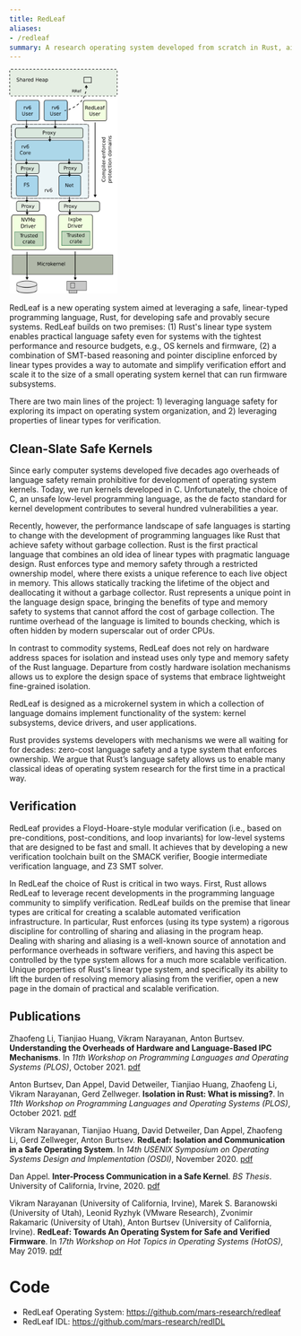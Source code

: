 ```yaml
---
title: RedLeaf
aliases:
- /redleaf
summary: A research operating system developed from scratch in Rust, aimed to explore the impact of language safety on operating system organization.
---
```


<img src="images/redleaf.png" height="400px"/>

RedLeaf is a new operating system aimed at leveraging a safe, linear-typed
programming language, Rust, for developing safe and provably secure systems.
RedLeaf builds on two premises: (1) Rust\'s linear type system enables practical
language safety even for systems with the tightest performance and resource
budgets, e.g., OS kernels and firmware, (2) a combination of SMT-based
reasoning and pointer discipline enforced by linear types provides a way to
automate and simplify verification effort and scale it to the size of a small
operating system kernel that can run firmware subsystems. 

There are two main lines of the project: 1) leveraging language safety for
exploring its impact on operating system organization, and 2) leveraging
properties of linear types for verification. 

## Clean-Slate Safe Kernels

Since early computer systems developed five decades ago overheads of language
safety remain prohibitive for development of operating system kernels. Today,
we run kernels developed in C. Unfortunately, the choice of C, an unsafe
low-level programming language, as the de facto standard for kernel development
contributes to several hundred vulnerabilities a year.

Recently, however,  the performance landscape of safe languages is starting to
change with the development of programming languages like Rust that achieve
safety without garbage collection. Rust is the first practical language that
combines an old idea of linear types with pragmatic language design. Rust
enforces type and memory safety through a restricted ownership model, where
there exists a unique reference to each live object in memory. This allows
statically tracking the lifetime of the object and deallocating it without a
garbage collector. Rust represents a unique point in the language design space,
bringing the benefits of type and memory safety to systems that cannot afford
the cost of garbage collection. The runtime overhead of the language is limited
to bounds checking, which is often hidden by modern superscalar out of order
CPUs.

In contrast to commodity systems, RedLeaf does not rely on hardware address
spaces for isolation and instead uses only type and memory safety of the Rust
language. Departure from costly hardware isolation mechanisms allows us to
explore the design space of systems that embrace lightweight fine-grained
isolation. 

RedLeaf is designed as a microkernel system in which a collection of language
domains implement functionality of the system: kernel subsystems, device
drivers, and user applications. 

Rust provides systems developers with mechanisms we were all waiting for for
decades: zero-cost language safety and a type system that enforces ownership.
We argue that Rust’s language safety allows us to enable many classical ideas
of operating system research for the first time in a practical way. 

## Verification

RedLeaf provides a Floyd-Hoare-style modular verification (i.e., based on
pre-conditions, post-conditions, and loop invariants) for low-level systems
that are designed to be fast and small. It achieves that by developing a new
verification toolchain built on the SMACK verifier, Boogie intermediate
verification language, and Z3 SMT solver.

In RedLeaf the choice of Rust is critical in two ways. First, Rust allows
RedLeaf to leverage recent developments in the programming language community
to simplify verification. RedLeaf builds on the premise that linear types are
critical for creating a scalable automated verification infrastructure. In
particular, Rust enforces (using its type system) a rigorous discipline for
controlling of sharing and aliasing in the program heap. Dealing with sharing
and aliasing is a well-known source of annotation and performance overheads in
software verifiers, and having this aspect be controlled by the type system
allows for a much more scalable verification. Unique properties of Rust\'s
linear type system, and specifically its ability to lift the burden of
resolving memory aliasing from the verifier, open a new page in the domain of
practical and scalable verification.

## Publications

Zhaofeng Li, Tianjiao Huang, Vikram Narayanan, Anton Burtsev. **Understanding
the Overheads of Hardware and Language-Based IPC Mechanisms**. In _11th
Workshop on Programming Languages and Operating Systems (PLOS)_, October 2021.
[pdf](https://mars-research.github.io/static/doc/plos21/plos21-ipc-overheads.pdf)

Anton Burtsev, Dan Appel, David Detweiler, Tianjiao Huang, Zhaofeng Li, Vikram
Narayanan, Gerd Zellweger. **Isolation in Rust: What is missing?**. In _11th
Workshop on Programming Languages and Operating Systems (PLOS)_, October 2021.
[pdf](https://mars-research.github.io/static/doc/plos21/plos21-rust-isolation.pdf)

Vikram Narayanan, Tianjiao Huang, David Detweiler, Dan Appel, Zhaofeng Li, Gerd
Zellweger, Anton Burtsev. **RedLeaf: Isolation and Communication in a Safe
Operating System**. In _14th USENIX Symposium on Operating Systems Design and
Implementation (OSDI)_, November 2020.
[pdf](https://mars-research.github.io/static/doc/redleaf-osdi20.pdf)

Dan Appel. **Inter-Process Communication in a Safe Kernel**. _BS Thesis_. University 
of California, Irvine, 2020. [pdf](https://www.ics.uci.edu/~aburtsev/doc/appel-bs-thesis.pdf)


Vikram Narayanan (University of California, Irvine), Marek S. Baranowski
(University of Utah), Leonid Ryzhyk (VMware Research), Zvonimir Rakamaric
(University of Utah), Anton Burtsev (University of California, Irvine).
**RedLeaf: Towards An Operating System for Safe and Verified Firmware**. In
_17th Workshop on Hot Topics in Operating Systems (HotOS)_, May 2019.
[pdf](https://mars-research.github.io/static/doc/redleaf-hotos19.pdf)

# Code

* RedLeaf Operating System: https://github.com/mars-research/redleaf
* RedLeaf IDL: https://github.com/mars-research/redIDL


